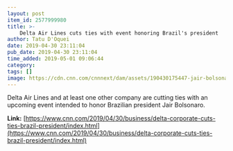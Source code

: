 ```yaml
---
layout: post
item_id: 2577999980
title: >-
    Delta Air Lines cuts ties with event honoring Brazil's president
author: Tatu D'Oquei
date: 2019-04-30 23:11:04
pub_date: 2019-04-30 23:11:04
time_added: 2019-05-01 09:06:44
category: 
tags: []
image: https://cdn.cnn.com/cnnnext/dam/assets/190430175447-jair-bolsonaro-0430-super-tease.jpg
---
```


Delta Air Lines and at least one other company are cutting ties with an upcoming event intended to honor Brazilian president Jair Bolsonaro.

**Link:** [https://www.cnn.com/2019/04/30/business/delta-corporate-cuts-ties-brazil-president/index.html](https://www.cnn.com/2019/04/30/business/delta-corporate-cuts-ties-brazil-president/index.html)


